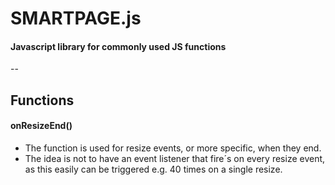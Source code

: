 # SMARTPAGE.js #

#### Javascript library for commonly used JS functions ####
--

## Functions ##

#### onResizeEnd() #### 
  - The function is used for resize events, or more specific, when they end.
  - The idea is not to have an event listener that fire´s on every resize event, as this easily can be triggered e.g. 40 times on a single resize. 

